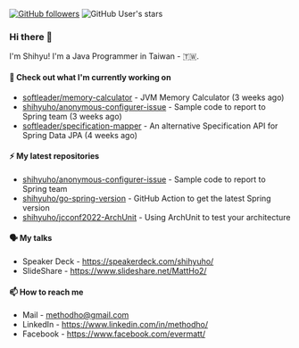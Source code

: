 [![GitHub followers](https://img.shields.io/github/followers/shihyuho?style=social)](https://github.com/shihyuho?tab=followers)
![GitHub User's stars](https://img.shields.io/github/stars/shihyuho?style=social)

### Hi there 👋

I'm Shihyu! I'm a Java Programmer in Taiwan - 🇹🇼. 



#### 👷 Check out what I'm currently working on

- [softleader/memory-calculator](https://github.com/softleader/memory-calculator) - JVM Memory Calculator (3 weeks ago)
- [shihyuho/anonymous-configurer-issue](https://github.com/shihyuho/anonymous-configurer-issue) - Sample code to report to Spring team (3 weeks ago)
- [softleader/specification-mapper](https://github.com/softleader/specification-mapper) - An alternative Specification API for Spring Data JPA (4 weeks ago)

#### ⚡ My latest repositories

- [shihyuho/anonymous-configurer-issue](https://github.com/shihyuho/anonymous-configurer-issue) - Sample code to report to Spring team
- [shihyuho/go-spring-version](https://github.com/shihyuho/go-spring-version) - GitHub Action to get the latest Spring version
- [shihyuho/jcconf2022-ArchUnit](https://github.com/shihyuho/jcconf2022-ArchUnit) - Using ArchUnit to test your architecture

#### 🗣️ My talks

- Speaker Deck - https://speakerdeck.com/shihyuho/
- SlideShare - https://www.slideshare.net/MattHo2/

#### 📫 How to reach me

- Mail - methodho@gmail.com
- LinkedIn - https://www.linkedin.com/in/methodho/
- Facebook - https://www.facebook.com/evermatt/


